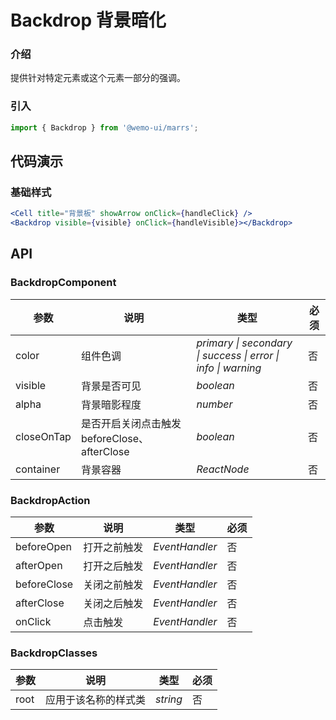 # Backdrop 背景暗化

### 介绍

提供针对特定元素或这个元素一部分的强调。


### 引入

```js
import { Backdrop } from '@wemo-ui/marrs';
```

## 代码演示

### 基础样式

```jsx
<Cell title="背景板" showArrow onClick={handleClick} />
<Backdrop visible={visible} onClick={handleVisible}></Backdrop>
```

## API

### BackdropComponent


|参数|说明|类型|必须|
|--|--|--|--|
|color|组件色调|_primary \| secondary \| success \| error \| info \| warning_|否|
|visible| 背景是否可见|_boolean_|否|
|alpha| 背景暗影程度|_number_|否|
|closeOnTap| 是否开启关闭点击触发 beforeClose、afterClose|_boolean_|否|
|container| 背景容器|_ReactNode_|否|

### BackdropAction


|参数|说明|类型|必须|
|--|--|--|--|
|beforeOpen| 打开之前触发|_EventHandler_|否|
|afterOpen| 打开之后触发|_EventHandler_|否|
|beforeClose| 关闭之前触发|_EventHandler_|否|
|afterClose| 关闭之后触发|_EventHandler_|否|
|onClick| 点击触发|_EventHandler_|否|

### BackdropClasses


|参数|说明|类型|必须|
|--|--|--|--|
|root|应用于该名称的样式类|_string_|否|
